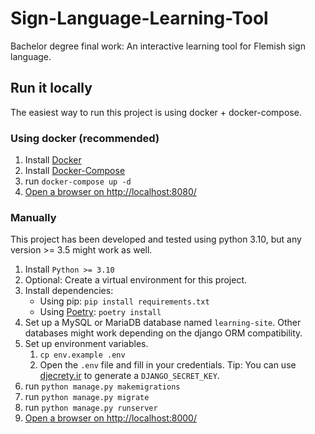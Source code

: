 # Sign-Language-Learning-Tool
Bachelor degree final work: An interactive learning tool for Flemish sign language.

## Run it locally
The easiest way to run this project is using docker + docker-compose.
### Using docker (recommended)
1. Install [Docker](https://docs.docker.com/get-docker/)
2. Install [Docker-Compose](https://docs.docker.com/compose/install/)
3. run `docker-compose up -d`
4. [Open a browser on http://localhost:8080/](http://localhost:8080/)

### Manually
This project has been developed and tested using python 3.10, but any version >= 3.5 might work as well.

1. Install `Python >= 3.10`
2. Optional: Create a virtual environment for this project.
3. Install dependencies:
   - Using pip: `pip install requirements.txt`
   - Using [Poetry](https://python-poetry.org/): `poetry install`
4. Set up a MySQL or MariaDB database named `learning-site`. Other databases might work depending on the django ORM compatibility.
5. Set up environment variables.
   1. `cp env.example .env`
   2. Open the `.env` file and fill in your credentials. Tip: You can use [djecrety.ir](https://djecrety.ir/) to generate a `DJANGO_SECRET_KEY`.
6. run `python manage.py makemigrations`
7. run `python manage.py migrate`
8. run `python manage.py runserver`
9. [Open a browser on http://localhost:8000/](http://localhost:8000/)